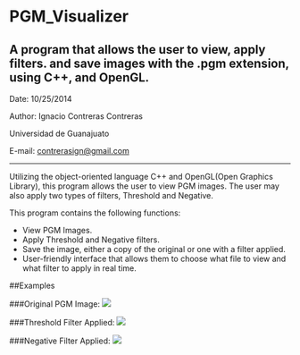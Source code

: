 PGM_Visualizer
==============

A program that allows the user to view, apply filters. and save images with the .pgm extension, using C++, and OpenGL.
---------------------------------------------------------------------------------------------------------

Date: 10/25/2014

Author: Ignacio Contreras Contreras

Universidad de Guanajuato

E-mail: contrerasign@gmail.com

---------------------------------------------------------------------------------------------------------

Utilizing the object-oriented language C++ and OpenGL(Open Graphics Library), this program allows the user to view PGM 
images.  The user may also apply two types of filters, Threshold and Negative.

This program contains the following functions:
* View PGM Images.
* Apply Threshold and Negative filters.
* Save the image, either a copy of the original or one with a filter applied. 
* User-friendly interface that allows them to choose what file to view and what filter to apply in real time.

##Examples

###Original PGM Image:
![](http://i.imgur.com/rPyDoGe.png)

###Threshold Filter Applied:
![](http://i.imgur.com/g3WeNAX.png)

###Negative Filter Applied:
![](http://i.imgur.com/SLpUBPF.png)
